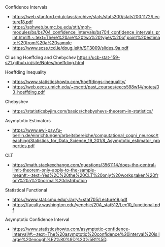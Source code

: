 Confidence Intervals
- https://web.stanford.edu/class/archive/stats/stats200/stats200.1172/Lecture18.pdf
- https://sphweb.bumc.bu.edu/otlt/mph-modules/bs/bs704_confidence_intervals/bs704_confidence_intervals_print.html#:~:text=There%20are%20two%20types%20of,point%20estimate%20from%20a%20sample
- https://www.scss.tcd.ie/doug.leith/ST3009/slides_9a.pdf

CI using Hoeffding and Chebychev
https://ucb-stat-159-s21.github.io/site/Notes/hoeffding.html

Hoeffding Inequality
- https://www.statisticshowto.com/hoeffdings-inequality/
- https://web.eecs.umich.edu/~cscott/past_courses/eecs598w14/notes/03_hoeffding.pdf

Chebyshev
- https://statisticsbyjim.com/basics/chebyshevs-theorem-in-statistics/

Asymptotic Estimators
- https://www.ewi-psy.fu-berlin.de/einrichtungen/arbeitsbereiche/computational_cogni_neurosc/teaching/Statistics_for_Data_Science_19_201/8_Asymptotic_estimator_properties.pdf

CLT
- https://math.stackexchange.com/questions/3561114/does-the-central-limit-theorem-only-apply-to-the-sample-mean#:~:text=Yes%2C%20the%20CLT%20only%20works,taken%20from%20a%20normal%20distribution

Statistical Functional
- https://www.stat.cmu.edu/~larry/=stat705/Lecture19.pdf
- https://faculty.washington.edu/yenchic/20A_stat512/Lec10_functional.pdf

Asymptotic Confidence Interval
- https://www.statisticshowto.com/asymptotic-confidence-interval/#:~:text=The%20asymptotic%20confidence%20interval%20is,large%20enough%E2%80%9D%20%5B1%5D.